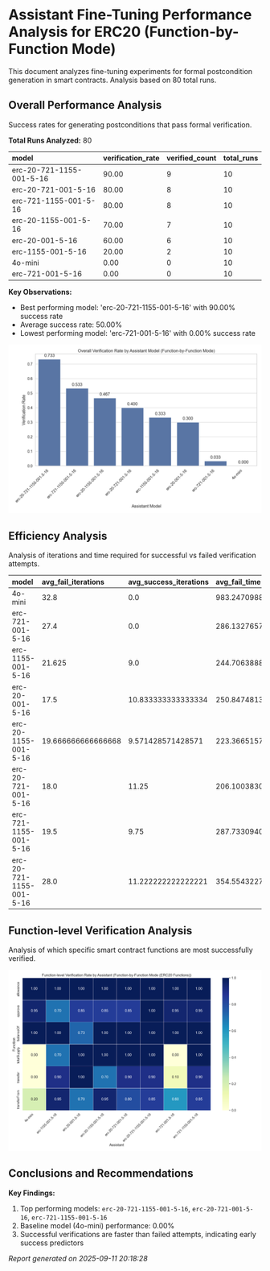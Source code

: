 # Assistant Fine-Tuning Performance Analysis for ERC20 (Function-by-Function Mode)

This document analyzes fine-tuning experiments for formal postcondition generation in smart contracts. Analysis based on 80 total runs.

## Overall Performance Analysis

Success rates for generating postconditions that pass formal verification.

**Total Runs Analyzed:** 80

| model                    | verification_rate | verified_count | total_runs |
| :----------------------- | :---------------- | :------------- | :--------- |
| erc-20-721-1155-001-5-16 | 90.00             | 9              | 10         |
| erc-20-721-001-5-16      | 80.00             | 8              | 10         |
| erc-721-1155-001-5-16    | 80.00             | 8              | 10         |
| erc-20-1155-001-5-16     | 70.00             | 7              | 10         |
| erc-20-001-5-16          | 60.00             | 6              | 10         |
| erc-1155-001-5-16        | 20.00             | 2              | 10         |
| 4o-mini                  | 0.00              | 0              | 10         |
| erc-721-001-5-16         | 0.00              | 0              | 10         |

**Key Observations:**

- Best performing model: 'erc-20-721-1155-001-5-16' with 90.00% success rate
- Average success rate: 50.00%
- Lowest performing model: 'erc-721-001-5-16' with 0.00% success rate

![Overall Verification Rates](verification_rates.png)

## Efficiency Analysis

Analysis of iterations and time required for successful vs failed verification attempts.

| model                    | avg_fail_iterations | avg_success_iterations | avg_fail_time      | avg_success_time   | fail_rate |
| :----------------------- | :------------------ | :--------------------- | :----------------- | :----------------- | :-------- |
| 4o-mini                  | 32.8                | 0.0                    | 983.2470988512039  | 0.0                | 100.00    |
| erc-721-001-5-16         | 27.4                | 0.0                    | 286.13276574611666 | 0.0                | 100.00    |
| erc-1155-001-5-16        | 21.625              | 9.0                    | 244.70638886094093 | 110.95581293106079 | 80.00     |
| erc-20-001-5-16          | 17.5                | 10.833333333333334     | 250.84748131036758 | 180.97096248467764 | 40.00     |
| erc-20-1155-001-5-16     | 19.666666666666668  | 9.571428571428571      | 223.36651571591696 | 110.3314436163221  | 30.00     |
| erc-20-721-001-5-16      | 18.0                | 11.25                  | 206.10038304328918 | 128.55050814151764 | 20.00     |
| erc-721-1155-001-5-16    | 19.5                | 9.75                   | 287.7330940961838  | 153.27940759062767 | 20.00     |
| erc-20-721-1155-001-5-16 | 28.0                | 11.222222222222221     | 354.554322719574   | 143.03005101945666 | 10.00     |

## Function-level Verification Analysis

Analysis of which specific smart contract functions are most successfully verified.

![Function Verification Rates](function_verification.png)

## Conclusions and Recommendations

**Key Findings:**

1. Top performing models: `erc-20-721-1155-001-5-16`, `erc-20-721-001-5-16`, `erc-721-1155-001-5-16`
2. Baseline model (4o-mini) performance: 0.00%
3. Successful verifications are faster than failed attempts, indicating early success predictors

_Report generated on 2025-09-11 20:18:28_
